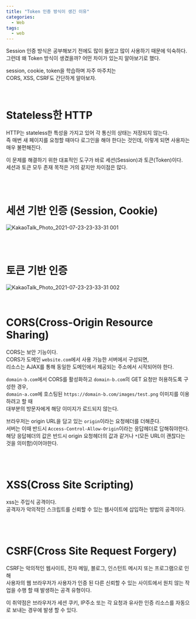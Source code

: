 ```yaml
---
title: "Token 인증 방식이 생긴 이유"    
categories:
  - Web
tags:
  - web 
--- 
```



Session 인증 방식은 공부해보기 전에도 많이 들었고 많이 사용하기 때문에 익숙하다.       
그런데 왜 Token 방식이 생겼을까? 어떤 차이가 있는지 알아보기로 했다.      

session, cookie, token을 학습하며 자주 마주치는  
CORS, XSS, CSRF도 간단하게 알아보자.   



<br />   

# Stateless한 HTTP     
HTTP는 stateless한 특성을 가지고 있어 각 통신의 상태는 저장되지 않는다.     
즉 매번 새 페이지를 요청할 때마다 로그인을 해야 한다는 것인데, 이렇게 되면 사용자는 매우 불편해진다.   

이 문제를 해결하기 위한 대표적인 도구가 바로 세션(Session)과 토큰(Token)이다.  
세션과 토큰 모두 존재 목적은 거의 같지만 차이점은 많다.   

<br />     
<br />       


# 세션 기반 인증 (Session, Cookie)   
![KakaoTalk_Photo_2021-07-23-23-33-31 001](https://user-images.githubusercontent.com/33855307/126797627-b2c53bcc-e353-417b-9bb7-2aa8adef4834.jpeg)


<br />     
<br />         

# 토큰 기반 인증   
![KakaoTalk_Photo_2021-07-23-23-33-31 002](https://user-images.githubusercontent.com/33855307/126797619-e9645816-ff93-462f-bd97-12170fe29ae9.jpeg)

<br />         
  

# CORS(Cross-Origin Resource Sharing)        
CORS는 보안 기능이다.      
CORS가 도메인 `website.com`에서 사용 가능한 서버에서 구성되면,    
리소스는 AJAX를 통해 동일한 도메인에서 제공되는 주소에서 시작되어야 한다.       

`domain-b.com`에서 CORS를 활성화하고 `domain-b.com`의 GET 요청만 허용하도록 구성한 경우,     
`domain-a.com`에 호스팅된 `https://domain-b.com/images/test.png` 이미지를 이용하려고 할 때     
대부분의 방문자에게 해당 이미지가 로드되지 않는다.

브라우저는 origin URL을 담고 있는 `origin`이라는 요청헤더를 더해준다.     
서버는 이때 반드시 `Access-Control-Allow-Origin`이라는 응답헤더로 답해줘야한다.       
해당 응답헤더의 값은 반드시 origin 요청헤더의 값과 같거나 `*`(모든 URL이 괜찮다는 것을 의미함)이어야한다.       

<br />       
<br />         


# XSS(Cross Site Scripting)   
xss는 주입식 공격이다.   
공격자가 악의적인 스크립트를 신뢰할 수 있는 웹사이트에 삽입하는 방법의 공격이다.     

<br />       
<br />         

# CSRF(Cross Site Request Forgery)   
CSRF는 악의적인 웹사이트, 전자 메일, 블로그, 인스턴트 메시지 또는 프로그램으로 인해    
사용자의 웹 브라우저가 사용자가 인증 된 다른 신뢰할 수 있는 사이트에서 원치 않는 작업을 수행 할 때 발생하는 공격 유형이다.   

이 취약점은 브라우저가 세션 쿠키, IP주소 또는 각 요청과 유사한 인증 리소스를 자동으로 보내는 경우에 발생 할 수 있다.    


<br />            


